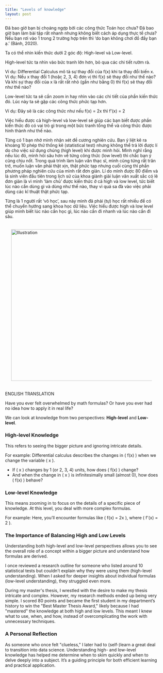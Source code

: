 ```yaml
---
title: "Levels of knowledge"
layout: post
---
```

Đã bao giờ bạn bị choáng ngợp bởi các công thức Toán học chưa? Đã bao giờ bạn làm bài tập rất nhanh nhưng không biết cách áp dụng thực tế chưa? Nếu bạn rơi vào 1 trong 2 trường hợp trên thì ‘do bạn không chơi đồ đấy bạn ạ.’ (Bảnh, 2020).

Ta có thể nhìn kiến thức dưới 2 góc độ: High-level và Low-level.

High-level tức ta nhìn  vào bức tranh lớn hơn, bỏ qua các chi tiết rườm rà.

Ví dụ: Differential Calculus mô tả sự thay đổi của f(x) khi ta thay đổi biến x. Ví dụ: Nếu x thay đổi 1 (hoặc 2, 3, 4) đơn vị thì f(x) sẽ thay đổi như thế nào? Và khi sự thay đổi của x là rất rất nhỏ (gần như bằng 0) thì f(x) sẽ thay đổi như thế nào?

Low-level  tức ta sẽ cần zoom in hay nhìn vào các chi tiết của phần kiến thức đó. Lúc này ta sẽ gặp các công thức phức tạp hơn.

Ví dụ: Đây sẽ là các công thức như nếu f(x) = 2x thì f’(x) = 2

Việc hiểu được cả high-level và low-level sẽ giúp các bạn biết được phần kiến thức đó có vai trò gì trong một bức tranh tổng thể và công thức được hình thành như thế nào.

Từng có 1 bạn nhờ mình nhận xét đề cương nghiên cứu. Bạn ý liệt kê ra khoảng 10 phép thử thống kê (statistical test) nhưng không thể trả lời được lí do cho việc sử dụng chúng (high level) khi được mình hỏi. Mình nghĩ rằng nếu lúc đó, mình hỏi sâu hơn về từng công thức (low level) thì chắc bạn ý cũng chịu nốt.
Trong quá trình làm luận văn thạc sĩ, mình cũng từng rất trăn trở, muốn luận văn phải thật xịn, thật phức tạp nhưng cuối cùng thì phần phương pháp nghiên cứu của mình rất đơn giản. Lí do mình được 80 điểm và là sinh viên đầu tiên trong lịch sử của khoa giành giải luận văn xuất sắc có lẽ đơn giản là vì mình ‘làm chủ’ được kiến thức ở cả high và low level, tức biết lúc nào cần dùng gì và dùng như thế nào, thay vì quá sa đà vào việc phải dùng các kĩ thuật thật phức tạp.

Từng là 1 người rất ‘vô học’, sau này mình đã phải (tự) học rất nhiều để có thể chuyển hướng sang khoa học dữ liệu. Việc hiểu được high và low level giúp mình biết lúc nào cần học gì, lúc nào cần đi nhanh và lúc nào cần đi sâu.

<div style="display: flex; justify-content: center; padding: 20px;">
    <img src="{{ site.baseurl }}/assets/media/posts/2025-01-23-levels-of-knowledge.jpg" alt="Illustration" style="width: 500px; height: auto;">
</div>

ENGLISH TRANSLATION

Have you ever felt overwhelmed by math formulas? Or have you ever had no idea how to apply it in real life?

We can look at knowledge from two perspectives: **High-level** and **Low-level**.

### **High-level Knowledge**
This refers to seeing the bigger picture and ignoring intricate details. 

For example:
Differential calculus describes the changes in \( f(x) \) when we change the variable \( x \).  
- If \( x \) changes by 1 (or 2, 3, 4) units, how does \( f(x) \) change?  
- And when the change in \( x \) is infinitesimally small (almost 0), how does \( f(x) \) behave?

### **Low-level Knowledge**
This means zooming in to focus on the details of a specific piece of knowledge. At this level, you deal with more complex formulas. 

For example:
Here, you’ll encounter formulas like \( f(x) = 2x \), where \( f'(x) = 2 \).

### **The Importance of Balancing High and Low Levels**
Understanding both high-level and low-level perspectives allows you to see the overall role of a concept within a bigger picture and understand how formulas are derived. 

I once reviewed a research outline for someone who listed around 10 statistical tests but couldn’t explain why they were using them (high-level understanding). When I asked for deeper insights about individual formulas (low-level understanding), they struggled even more.

During my master's thesis, I wrestled with the desire to make my thesis intricate and complex. However, my research methods ended up being very simple. I scored 80 points and became the first student in my department’s history to win the "Best Master Thesis Award," likely because I had "mastered" the knowledge at both high and low levels. This meant I knew what to use, when, and how, instead of overcomplicating the work with unnecessary techniques.

### **A Personal Reflection**
As someone who once felt "clueless," I later had to (self-)learn a great deal to transition into data science. Understanding high- and low-level knowledge has helped me determine when to skim quickly and when to delve deeply into a subject. It’s a guiding principle for both efficient learning and practical application.